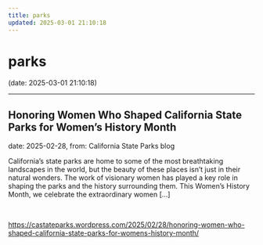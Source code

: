 ```yaml
---
title: parks
updated: 2025-03-01 21:10:18
---
```


# parks

(date: 2025-03-01 21:10:18)

---

## Honoring Women Who Shaped California State Parks for Women’s History Month

date: 2025-02-28, from: California State Parks blog

California’s state parks are home to some of the most breathtaking landscapes in the world, but the beauty of these places isn&#8217;t just in their natural wonders. The work of visionary women has played a key role in shaping the parks and the history surrounding them. This Women&#8217;s History Month, we celebrate the extraordinary women [&#8230;] 

<br> 

<https://castateparks.wordpress.com/2025/02/28/honoring-women-who-shaped-california-state-parks-for-womens-history-month/>

